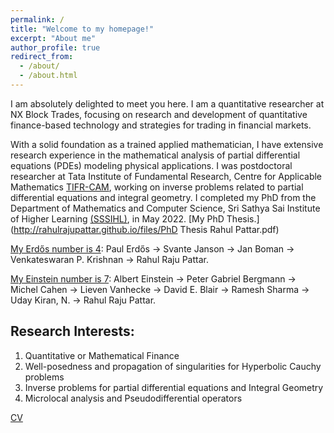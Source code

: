 ```yaml
---
permalink: /
title: "Welcome to my homepage!"
excerpt: "About me"
author_profile: true
redirect_from: 
  - /about/
  - /about.html
---
```


I am absolutely delighted to meet you here. I am a quantitative researcher at NX Block Trades, focusing on research and development of quantitative finance-based technology and strategies for trading in financial markets. 

With a solid foundation as a trained applied mathematician, I have extensive research experience in the mathematical analysis of partial differential equations (PDEs) modeling physical applications. I was  postdoctoral researcher at Tata Institute of Fundamental Research, Centre for Applicable Mathematics [TIFR-CAM](https://www.math.tifrbng.res.in), working on inverse problems related to partial differential equations and integral geometry. I completed my PhD from the Department of Mathematics and Computer Science, Sri Sathya Sai Institute of Higher Learning [(SSSIHL)](https://www.sssihl.edu.in),  in May 2022. [My PhD Thesis.](http://rahulrajupattar.github.io/files/PhD Thesis Rahul Pattar.pdf)

[My Erdős number is 4](https://mathscinet.ams.org/mathscinet/freetools/collab-dist?source=1454857&target=189017): Paul Erdős -> Svante Janson -> Jan Boman ->  Venkateswaran P. Krishnan ->  Rahul Raju Pattar.

[My Einstein number is 7](https://mathscinet.ams.org/mathscinet/freetools/collab-dist?source=1454857&target=62280): Albert Einstein -> Peter Gabriel Bergmann -> Michel Cahen -> Lieven Vanhecke ->  David E. Blair ->  Ramesh Sharma ->  Uday Kiran, N. ->  Rahul Raju Pattar.

Research Interests:
-------------------------

1. Quantitative or Mathematical Finance
1. Well-posedness and propagation of singularities for Hyperbolic Cauchy problems
1. Inverse problems for partial differential equations and Integral Geometry
1. Microlocal analysis and Pseudodifferential operators 


[CV](http://rahulrajupattar.github.io/files/CV.pdf)


